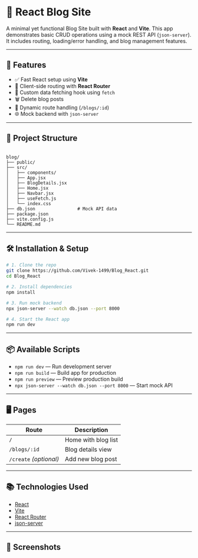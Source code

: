 # 📝 React Blog Site

A minimal yet functional Blog Site built with **React** and **Vite**. This app demonstrates basic CRUD operations using a mock REST API (`json-server`). It includes routing, loading/error handling, and blog management features.

---

## 🚀 Features

- ✅ Fast React setup using **Vite**
- 🧭 Client-side routing with **React Router**
- 📡 Custom data fetching hook using `fetch`
- 🗑️ Delete blog posts
- 🧭 Dynamic route handling (`/blogs/:id`)
- 🌐 Mock backend with `json-server`

---

## 📁 Project Structure

```

blog/
├── public/
├── src/
│   ├── components/
│   ├── App.jsx
│   ├── BlogDetails.jsx
│   ├── Home.jsx
│   ├── Navbar.jsx
│   ├── useFetch.js
│   └── index.css
├── db.json                # Mock API data
├── package.json
├── vite.config.js
└── README.md

````

---

## 🛠️ Installation & Setup

```bash
# 1. Clone the repo
git clone https://github.com/Vivek-1499/Blog_React.git
cd Blog_React

# 2. Install dependencies
npm install

# 3. Run mock backend
npx json-server --watch db.json --port 8000

# 4. Start the React app
npm run dev
````

---

## 📦 Available Scripts

* `npm run dev` — Run development server
* `npm run build` — Build app for production
* `npm run preview` — Preview production build
* `npx json-server --watch db.json --port 8000` — Start mock API

---

## 🖥️ Pages

| Route                  | Description         |
| ---------------------- | ------------------- |
| `/`                    | Home with blog list |
| `/blogs/:id`           | Blog details view   |
| `/create` *(optional)* | Add new blog post   |

---

## 📚 Technologies Used

* [React](https://reactjs.org/)
* [Vite](https://vitejs.dev/)
* [React Router](https://reactrouter.com/)
* [json-server](https://github.com/typicode/json-server)

---

## 📸 Screenshots

> 
